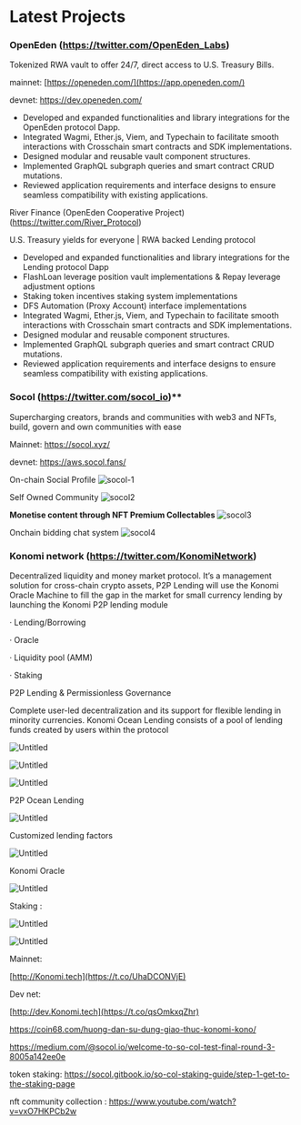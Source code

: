 # Latest Projects

### OpenEden (<https://twitter.com/OpenEden_Labs>)

Tokenized RWA vault to offer 24/7, direct access to U.S. Treasury Bills.

mainnet: [https://openeden.com/](https://app.openeden.com/)

devnet: <https://dev.openeden.com/>

- Developed and expanded functionalities and library integrations for the OpenEden protocol Dapp.
- Integrated Wagmi, Ether.js, Viem, and Typechain to facilitate smooth interactions with Crosschain smart contracts and SDK implementations.
- Designed modular and reusable vault component structures.
- Implemented GraphQL subgraph queries and smart contract CRUD mutations.
- Reviewed application requirements and interface designs to ensure seamless compatibility with existing applications.

River Finance (OpenEden Cooperative Project) (<https://twitter.com/River_Protocol>)

U.S. Treasury yields for everyone  | RWA backed Lending protocol

- Developed and expanded functionalities and library integrations for the Lending protocol Dapp
- FlashLoan leverage position vault implementations & Repay leverage adjustment options
- Staking token incentives staking system implementations
- DFS Automation (Proxy Account) interface implementations
- Integrated Wagmi, Ether.js, Viem, and Typechain to facilitate smooth interactions with Crosschain smart contracts and SDK implementations.
- Designed modular and reusable component structures.
- Implemented GraphQL subgraph queries and smart contract CRUD mutations.
- Reviewed application requirements and interface designs to ensure seamless compatibility with existing applications.

### Socol (**<https://twitter.com/socol_io>**)**

Supercharging creators, brands and communities with web3 and NFTs, build, govern and own communities with ease

Mainnet: <https://socol.xyz/>

devnet: <https://aws.socol.fans/>

On-chain Social Profile
![socol-1](https://github.com/memoriaXII/improved-spork/assets/56249189/3ad4fbae-1413-4a6f-a6ec-aad40c70bfa4)

Self Owned Community
![socol2](https://github.com/memoriaXII/improved-spork/assets/56249189/25c781c4-b57e-4d5b-93e2-947da2725923)

**Monetise content through NFT Premium Collectables**
![socol3](https://github.com/memoriaXII/improved-spork/assets/56249189/95a07b5b-75d6-4f55-8e91-50ffe56e014a)

Onchain bidding chat system
![socol4](https://github.com/memoriaXII/improved-spork/assets/56249189/18bb31ca-4627-4c84-909f-f46daa9a4898)

### Konomi network (<https://twitter.com/KonomiNetwork>)

 Decentralized liquidity and money market protocol. It’s a management solution for cross-chain crypto assets, P2P Lending will use the Konomi Oracle Machine to fill the gap in the market for small currency lending by launching the Konomi P2P lending module

· Lending/Borrowing

· Oracle

· Liquidity pool (AMM)

· Staking

P2P Lending  & Permissionless Governance

Complete user-led decentralization and its support for flexible lending in minority currencies. Konomi Ocean Lending consists of a pool of lending funds created by users within the protocol

![Untitled](https://prod-files-secure.s3.us-west-2.amazonaws.com/5a525ec2-d169-4b1d-a1cc-3489f8b5dd5a/c02b4d87-745d-4815-b839-10ca9cd15479/Untitled.png)

![Untitled](https://prod-files-secure.s3.us-west-2.amazonaws.com/5a525ec2-d169-4b1d-a1cc-3489f8b5dd5a/02cf9edb-58d5-4399-9494-00debcbaef39/Untitled.png)

![Untitled](https://prod-files-secure.s3.us-west-2.amazonaws.com/5a525ec2-d169-4b1d-a1cc-3489f8b5dd5a/20577f69-d273-42c3-8e1a-28d73143e2cd/Untitled.png)

P2P Ocean Lending

![Untitled](https://prod-files-secure.s3.us-west-2.amazonaws.com/5a525ec2-d169-4b1d-a1cc-3489f8b5dd5a/19ddf569-9e94-4eaf-925a-810b0b08f701/Untitled.png)

Customized lending factors

![Untitled](https://prod-files-secure.s3.us-west-2.amazonaws.com/5a525ec2-d169-4b1d-a1cc-3489f8b5dd5a/29040ac3-0cc9-4fa7-a51c-7c3037ef3726/Untitled.png)

Konomi Oracle

![Untitled](https://prod-files-secure.s3.us-west-2.amazonaws.com/5a525ec2-d169-4b1d-a1cc-3489f8b5dd5a/dee3d626-0f26-4d2e-b399-2bc88685707c/Untitled.png)

Staking :

![Untitled](https://prod-files-secure.s3.us-west-2.amazonaws.com/5a525ec2-d169-4b1d-a1cc-3489f8b5dd5a/7129199d-a7b4-4ef3-b24e-5315484cacec/Untitled.png)

![Untitled](https://prod-files-secure.s3.us-west-2.amazonaws.com/5a525ec2-d169-4b1d-a1cc-3489f8b5dd5a/674d9f55-a842-490a-b9c6-c635e7045eb4/Untitled.png)

Mainnet:

[http://Konomi.tech](https://t.co/UhaDCONVjE)

Dev net:

[http://dev.Konomi.tech](https://t.co/qsOmkxqZhr)

<https://coin68.com/huong-dan-su-dung-giao-thuc-konomi-kono/>

<https://medium.com/@socol.io/welcome-to-so-col-test-final-round-3-8005a142ee0e>

token staking: <https://socol.gitbook.io/so-col-staking-guide/step-1-get-to-the-staking-page>

nft community collection : <https://www.youtube.com/watch?v=vxO7HKPCb2w>
